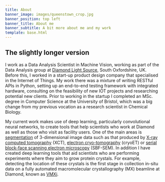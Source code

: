 ```yaml
---
title: About
banner_image: images/queenstown_crop.jpg
banner_position: top left
banner_title: About me
banner_subtitle: A bit more about me and my work
template: base.html
---
```



<section class="mb-5">

## The slightly longer version

I work as a Data Analysis Scientist in Machine Vision, working as part of the Data Analysis group at [Diamond Light Source][dls-link], South Oxfordshire, UK. 
Before this, I worked in a start-up product design company that specialised in the Internet of Things. My work there was a mixture of writing RESTful APIs in Python, setting up an end-to-end testing framework with integrated hardware, consulting on the feasibility of new IOT projects and researching potential new clients. 
Prior to working in the startup I completed an MSc. degree in Computer Science 
at the University of Bristol, which was a big change from my previous vocation 
as a research scientist in Chemical Biology. 

My current work makes use of deep learning, particularly convolutional neural networks, 
to create tools that help scientists who work at Diamond as well as those who visit as
facility users. One of the main areas is [segmentation][segment] of 3-dimensional image data such as that produced by [X-ray computed tomography][xray-ct] (XCT), [electron cryo-tomography][ect] (cryoET) or [serial block-face scanning electron microscopy][sbf] (SBF-SEM). In addition I have created deep learning tools that aid scientists who are performing experiments where they aim to grow protein crystals. For example, detecting the location of these crystals is the first stage in collection in-situ data on a fully automated macromolecular crystallography (MX) beamline at Diamond, known as [VMXi][vmxi-link].


<!-- <section class="mb-5">

## Education

{% import "macros.html" as macros %}

{# The education list is defined in about/data.yml #}
{% for item in page.education %}

<div class="mb-3">
{%- set id = loop.index %}
<h2 class="fs-4 mb-1">
  {{ item.level|trim }}
</h2>
<p class="mb-1">
  <span class="text-muted">{{ item.year }}</span>
  |
  {{ item.institution|trim }}
</p>
<p class="mb-1 text-muted fs-6">
  Thesis: {{ item.title|trim }}
</p>
<p class="mb-1 text-muted fs-6">
  Advisor: {{ item.advisor }}
</p>
<p class="text-muted fs-6">
  doi:<a href="https://doi.org/{{ item.doi }}">{{ item.doi }}</a>
</p>
<button class="btn btn-secondary btn-sm me-1 mb-2" type="button"
    data-bs-toggle="collapse" data-bs-target="#collapse-abstract-{{ id }}"
    aria-expanded="false" aria-controls="collapse-abstract-{{ id }}">
  Find out more <i class="fa fa-chevron-circle-down ms-1" aria-hidden="true"></i>
</button>
{{ macros.button_link("https://doi.org/" ~ item.doi, "PDF", type="btn-primary", icon="fa fa-file-pdf") }}
{{ macros.button_link("https://github.com/" ~ item.github, "Code", type="btn-light", icon="fab fa-github") }}
{{ macros.button_link(item.slides, "Slides", type="btn-light", icon="fa fa-desktop") }}
<div id="collapse-abstract-{{ id }}" class="collapse paper-info mt-2 overflow-hidden">
  <h3 class="">About</h3>
  {{ item.notes }}
  <h3 class="">Abstract</h3>
  <p>{{ item.abstract|trim }}</p>
</div>
</div>

{% endfor %}

</section> -->


[dls-link]: https://www.diamond.ac.uk
[segment]: https://en.wikipedia.org/wiki/Image_segmentation
[xray-ct]: https://www.diamond.ac.uk/Instruments/Techniques/Imaging/Tomography.html
[ect]: https://en.wikipedia.org/wiki/Electron_cryotomography
[sbf]: https://en.wikipedia.org/wiki/Serial_block-face_scanning_electron_microscopy
[vmxi-link]: https://www.diamond.ac.uk/Instruments/Mx/VMXi.html